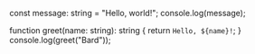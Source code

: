 const message: string = "Hello, world!";
console.log(message);

function greet(name: string): string {
  return `Hello, ${name}!`;
}
console.log(greet("Bard"));